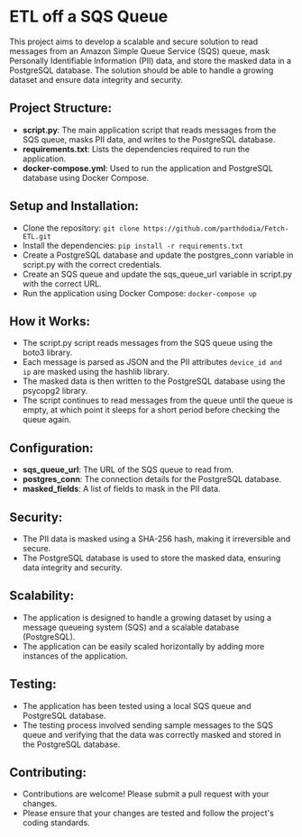 #  ETL off a SQS Queue

This project aims to develop a scalable and secure solution to read messages from an Amazon Simple Queue Service (SQS) queue, mask Personally Identifiable Information (PII) data, and store the masked data in a PostgreSQL database. The solution should be able to handle a growing dataset and ensure data integrity and security.


## Project Structure:

- **script.py**: The main application script that reads messages from the SQS queue, masks PII data, and writes to the PostgreSQL database.<br>
- **requirements.txt**: Lists the dependencies required to run the application.<br>
- **docker-compose.yml**: Used to run the application and PostgreSQL database using Docker Compose.<br>


## Setup and Installation:

- Clone the repository: `git clone https://github.com/parthdodia/Fetch-ETL.git` <br>
- Install the dependencies: `pip install -r requirements.txt` <br>
- Create a PostgreSQL database and update the postgres_conn variable in script.py with the correct credentials. <br>
- Create an SQS queue and update the sqs_queue_url variable in script.py with the correct URL. <br>
- Run the application using Docker Compose: `docker-compose up` <br>


## How it Works:

- The script.py script reads messages from the SQS queue using the boto3 library.<br>
- Each message is parsed as JSON and the PII attributes `device_id and ip` are masked using the hashlib library.<br>
- The masked data is then written to the PostgreSQL database using the psycopg2 library.<br>
- The script continues to read messages from the queue until the queue is empty, at which point it sleeps for a short period before checking the queue again. <br>


## Configuration:

- **sqs_queue_url**: The URL of the SQS queue to read from. <br>
- **postgres_conn**: The connection details for the PostgreSQL database. <br>
- **masked_fields**: A list of fields to mask in the PII data. <br>


## Security:

- The PII data is masked using a SHA-256 hash, making it irreversible and secure. <br>
- The PostgreSQL database is used to store the masked data, ensuring data integrity and security.<br>


## Scalability:

- The application is designed to handle a growing dataset by using a message queueing system (SQS) and a scalable database (PostgreSQL).<br>
- The application can be easily scaled horizontally by adding more instances of the application.<br>


## Testing:

- The application has been tested using a local SQS queue and PostgreSQL database.<br>
- The testing process involved sending sample messages to the SQS queue and verifying that the data was correctly masked and stored in the PostgreSQL database.<br>


## Contributing:

- Contributions are welcome! Please submit a pull request with your changes.<br>
- Please ensure that your changes are tested and follow the project's coding standards.<br>


